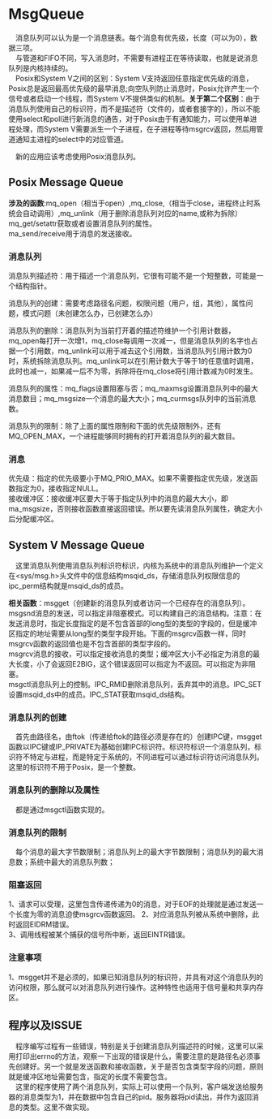 # MsgQueue
&emsp;消息队列可以认为是一个消息链表。每个消息有优先级，长度（可以为0），数据三项。  
&emsp;与管道和FIFO不同，写入消息时，不需要有进程正在等待读取，也就是说消息队列是内核持续的。  
&emsp;Posix和System V之间的区别：System V支持返回任意指定优先级的消息，Posix总是返回最高优先级的最早消息;向空队列防止消息时，Posix允许产生一个信号或者启动一个线程，而System V不提供类似的机制。**关于第二个区别**：由于消息队列使用自己的标识符，而不是描述符（文件的，或者套接字的），所以不能使用select和poll进行新消息的通告，对于Posix由于有通知能力，可以使用单进程处理，而System V需要派生一个子进程，在子进程等待msgrcv返回，然后用管道通知主进程的select中的对应管道。

&emsp;新的应用应该考虑使用Posix消息队列。  
## Posix Message Queue 
**涉及的函数**:mq_open（相当于open）,mq_close,（相当于close，进程终止时系统会自动调用）,mq_unlink（用于删除消息队列对应的name,或称为拆除）
mq_get/setattr获取或者设置消息队列的属性。  
ma_send/receive用于消息的发送接收。
### 消息队列

消息队列描述符：用于描述一个消息队列，它很有可能不是一个短整数，可能是一个结构指针。

消息队列的创建：需要考虑路径名问题，权限问题（用户，组，其他），属性问题，模式问题（未创建怎么办，已创建怎么办）

消息队列的删除：消息队列为当前打开着的描述符维护一个引用计数器，mq_open每打开一次增1，mq_close每调用一次减一，但是消息队列的名字也占据一个引用数，mq_unlink可以用于减去这个引用数，当消息队列引用计数为0时，系统拆除消息队列。mq_unlink可以在引用计数大于等于1的任意值时调用，此时也减一，如果减一后不为零，拆除将在mq_close将引用计数减为0时发生。

消息队列的属性：mq_flags设置阻塞与否；mq_maxmsg设置消息队列中的最大消息数目；mq_msgsize一个消息的最大大小；mq_curmsgs队列中的当前消息数。

消息队列的限制：除了上面的属性限制和下面的优先级限制外，还有MQ_OPEN_MAX，一个进程能够同时拥有的打开着消息队列的最大数目。

### 消息

优先级：指定的优先级要小于MQ_PRIO_MAX。如果不需要指定优先级，发送函数指定为0，接收指定NULL。  
接收缓冲区：接收缓冲区要大于等于指定队列中的消息的最大大小，即ma_msgsize，否则接收函数直接返回错误。所以要先读消息队列属性，确定大小后分配缓冲区。  

## System V Message Queue
&emsp;这里消息队列使用消息队列标识符标识，内核为系统中的消息队列维护一个定义在<sys/msg.h>头文件中的信息结构msqid_ds，存储消息队列权限信息的ipc_perm结构就是msqid_ds的成员。

**相关函数**：msgget（创建新的消息队列或者访问一个已经存在的消息队列）。  
msgsnd消息的发送，可以指定非阻塞模式。可以构建自己的消息结构。注意：在发送消息时，指定长度指定的是不包含首部的long型的类型的字段的，但是缓冲区指定的地址需要从long型的类型字段开始。下面的msgrcv函数一样，同时msgrcv函数的返回值也是不包含首部的类型字段的。  
msgrcv消息的接收，可以指定接收消息的类型；缓冲区大小不必指定为消息的最大长度，小了会返回E2BIG，这个错误返回可以指定为不返回。可以指定为非阻塞。  
msgctl消息队列上的控制。IPC_RMID删除消息队列，丢弃其中的消息。IPC_SET设置msqid_ds中的成员。IPC_STAT获取msqid_ds结构。

### 消息队列的创建
&emsp;首先由路径名，由ftok（传递给ftok的路径必须是存在的）创建IPC键，msgget函数以IPC键或IP_PRIVATE为基础创建IPC标识符。标识符标识一个消息队列，标识符不特定与进程，而是特定于系统的，不同进程可以通过标识符访问消息队列。这里的标识符不用于Posix，是一个整数。

### 消息队列的删除以及属性
&emsp;都是通过msgctl函数实现的。

### 消息队列的限制
&emsp;每个消息的最大字节数限制；消息队列上的最大字节数限制；消息队列的最大消息数；系统中最大的消息队列数；  

### 阻塞返回

1、请求可以受理，这里包含传递传递为0的消息，对于EOF的处理就是通过发送一个长度为零的消息迫使msgrcv函数返回。 
2、对应消息队列被从系统中删除，此时返回EIDRM错误。  
3、调用线程被某个捕获的信号所中断，返回EINTR错误。 

### 注意事项
1、msgget并不是必须的，如果已知消息队列的标识符，并具有对这个消息队列的访问权限，那么就可以对消息队列进行操作。这种特性也适用于信号量和共享内存区。

## 程序以及ISSUE
&emsp;程序编写过程有一些错误，特别是关于创建消息队列描述符的时候，这里可以采用打印出errno的方法，观察一下出现的错误是什么，需要注意的是路径名必须事先创建好。另一个就是发送函数和接收函数，关于是否包含类型字段的问题，原则就是缓冲区地址需要包含，指定的长度不需要包含。  
&emsp;这里的程序使用了两个消息队列，实际上可以使用一个队列，客户端发送给服务器的消息类型为1，并在数据中包含自己的pid。服务器将pid读出，并作为返回消息的类型。这里不做实现。
